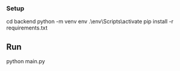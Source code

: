 ### Setup
cd backend 
python -m venv env
.\env\Scripts\activate
pip install -r requirements.txt

## Run
python main.py